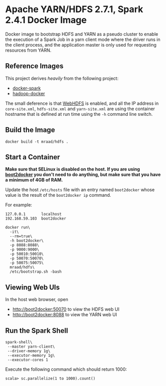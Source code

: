 # Apache YARN/HDFS 2.7.1, Spark 2.4.1 Docker Image

Docker image to bootstrap HDFS and YARN as a pseudo cluster to enable the execution of a Spark Job in a yarn client
mode where the driver runs in the client process, and the application master is only used for requesting resources from YARN.

## Reference Images

This project derives *heavily* from the following project:
 
* [docker-spark](https://github.com/sequenceiq/docker-spark) 
* [hadoop-docker](https://github.com/sequenceiq/hadoop-docker) 

The small deference is that [WebHDFS](https://hadoop.apache.org/docs/r1.0.4/webhdfs.html) is enabled, and
all the IP address in `core-site.xml`, `hdfs-site.xml` and `yarn-site.xml` are using the container hostname
that is defined at run time using the `-h` command line switch.

## Build the Image

```
docker build -t mraad/hdfs .
```

## Start a Container

**Make sure that SELinux is disabled on the host.
If you are using [boot2docker](http://boot2docker.io/) you don't need to do anything, but make sure that you have a minimum of 4GB of RAM.**

Update the host `/etc/hosts` file with an entry named `boot2docker` whose value is the result of the `boot2docker ip` command.

For example:

```
127.0.0.1       localhost
192.168.59.103  boot2docker
```

```
docker run\
  -it\
  --rm=true\
  -h boot2docker\
  -p 8088:8088\
  -p 9000:9000\
  -p 50010:50010\
  -p 50070:50070\
  -p 50075:50075\
  mraad/hdfs\
  /etc/bootstrap.sh -bash
```

## Viewing Web UIs

In the host web browser, open

* [http://boot2docker:50070](http://boot2docker:50070) to view the HDFS web UI
* [http://boot2docker:8088](http://boot2docker:8088) to view the YARN web UI

## Run the Spark Shell

```
spark-shell\
 --master yarn-client\
 --driver-memory 1g\
 --executor-memory 1g\
 --executor-cores 1
```

Execute the following command which should return 1000:

```
scala> sc.parallelize(1 to 1000).count()
```
